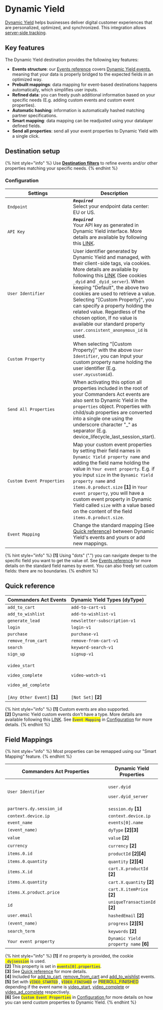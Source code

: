 # Dynamic Yield

[Dynamic Yield](https://www.dynamicyield.com) helps businesses deliver digital customer experiences that are personalized, optimized, and synchronized. This integration allows [server-side tracking](https://support.dynamicyield.com/hc/en-us/articles/4414379007633-Reporting-Events#reporting-events-via-server-side-api-0-0).

## Key features

The Dynamic Yield destination provides the following key features:

* **Events structure**: our [Events reference](https://community.commandersact.com/platform-x/developers/tracking/events-reference) covers [Dynamic Yield events](https://support.dynamicyield.com/hc/en-us/articles/4414379007633-Reporting-Events#types-of-events-0-1), meaning that your data is properly bridged to the expected fields in an optimized way.
* **Prebuilt mappings**: data mapping for event-based destinations happens automatically, which simplifies user inputs.
* **Refined data**: you can freely push additional information based on your specific needs (E.g. adding custom events and custom event properties).
* **Automatic hashing**: information is automatically hashed matching partner specifications.
* **Smart mapping**: data mapping can be readjusted using your datalayer defined fields.
* **Send all properties**: send all your event properties to Dynamic Yield with a single click.

## Destination setup

{% hint style="info" %}
Use [**Destination filters**](https://doc.commandersact.com/features/destinations/destination-filters) to refine events and/or other properties matching your specific needs.
{% endhint %}

### Configuration

<table><thead><tr><th width="300">Settings</th><th>Description</th></tr></thead><tbody><tr><td><code>Endpoint</code></td><td><em><strong><code>Required</code></strong></em>  <br>Select your endpoint data center: EU or US.</td></tr><tr><td><code>API Key</code></td><td><em><strong><code>Required</code></strong></em> <br>Your API key as generated in Dynamic Yield interface. More details are available by following this <a href="https://support.dynamicyield.com/hc/en-us/articles/360022734893#create-an-api-key-0-1">LINK</a>. </td></tr><tr><td><code>User Identifier</code></td><td>User identifier generated by Dynamic Yield and managed, with their client-side tags, via cookies. More details are available by following this <a href="https://support.dynamicyield.com/hc/en-us/articles/4415087403281#making-api-requests-0-1">LINK</a> (See cookies <code>_dyid</code> and <code>_dyid_server</code>). When keeping "Default", the above two cookies are used to retrieve a value. Selecting "[Custom Property]", you can specify a property holding the related value. Regardless of the chosen option, If no value is available our standard property <code>user.consistent_anonymous_id</code>  is used.</td></tr><tr><td><code>Custom Property</code></td><td>When selecting "[Custom Property]" with the above <code>User Identifier</code>, you can Input your custom property name holding the user identifier (E.g. <code>user.mycustomid</code>).</td></tr><tr><td><code>Send All Properties</code></td><td>When activating this option all properties included in the root of your Commanders Act events are also sent to Dynamic Yield in the <code>properties</code> object. Properties with child/sub properties are converted into a single one using the underscore character "_" as separator (E.g. device_lifecycle_last_session_start).</td></tr><tr><td><code>Custom Event Properties</code></td><td>Map your custom event properties by setting their field names in <code>Dynamic Yield property name</code> and adding the field name holding the value in <code>Your event property</code>. E.g. if you input <code>size</code> in the <code>Dynamic Yield property name</code> and <code>items.0.product.size</code> <strong>[1]</strong> in <code>Your event property</code>, you will have a custom event property in Dynamic Yield called <code>size</code> with a value based on the content of the field <code>items.0.product.size</code>.</td></tr><tr><td><code>Event Mapping</code></td><td>Change the standard mapping (See <a href="dynamic-yield.md#quick-reference">Quick reference</a>) between Dynamic Yield's events and yours or add new mappings.</td></tr></tbody></table>

{% hint style="info" %}
**\[1]** Using "dots" (".") you can navigate deeper to the specific field you want to get the value of. See [Events reference](https://community.commandersact.com/platform-x/developers/tracking/events-reference) for more details on the standard field names by event. You can also freely set custom fields: there are no boundaries.
{% endhint %}

## Quick reference

| Commanders Act Events                                                                                  | Dynamic Yield Types (dyType) |
| ------------------------------------------------------------------------------------------------------ | ---------------------------- |
| `add_to_cart`                                                                                          | `add-to-cart-v1`             |
| `add_to_wishlist`                                                                                      | `add-to-wishlist-v1`         |
| `generate_lead`                                                                                        | `newsletter-subscription-v1` |
| `login`                                                                                                | `login-v1`                   |
| `purchase`                                                                                             | `purchase-v1`                |
| `remove_from_cart`                                                                                     | `remove-from-cart-v1`        |
| `search`                                                                                               | `keyword-search-v1`          |
| `sign_up`                                                                                              | `signup-v1`                  |
| <p><code>video_start</code></p><p><code>video_complete</code></p><p><code>video_ad_complete</code></p> | `video-watch-v1`             |
| `[Any Other Event]` **\[1]**                                                                           | `[Not Set]` **\[2]**         |

{% hint style="info" %}
**\[1]** Custom events are also supported.\
**\[2]** Dynamic Yield custom events don't have a type. More details are available following this [LINK](https://support.dynamicyield.com/hc/en-us/articles/4414379007633-Reporting-Events#custom-events-0-3). See <mark style="color:blue;">`Event Mapping`</mark> in [Configuration](dynamic-yield.md#configuration) for more details.
{% endhint %}

## Field Mappings

{% hint style="info" %}
Most properties can be remapped using our "Smart Mapping" feature.
{% endhint %}

<table><thead><tr><th width="404.6685580062746">Commanders Act Properties</th><th>Dynamic Yield Properties</th></tr></thead><tbody><tr><td><code>User Identifier</code></td><td><p><code>user.dyid</code></p><p><code>user.dyid_server</code></p></td></tr><tr><td><code>partners.dy.session_id</code></td><td><code>session.dy</code> <strong>[1]</strong></td></tr><tr><td><code>context.device.ip</code></td><td><code>context.device.ip</code></td></tr><tr><td><code>event_name</code></td><td><code>events[0].name</code></td></tr><tr><td><code>(event_name)</code></td><td><code>dyType</code> <strong>[2][3]</strong></td></tr><tr><td><code>value</code></td><td><code>value</code> <strong>[2]</strong></td></tr><tr><td><code>currency</code></td><td><code>currency</code> <strong>[2]</strong></td></tr><tr><td><code>items.0.id</code></td><td><code>productId</code> <strong>[2][4]</strong></td></tr><tr><td><code>items.0.quantity</code></td><td><code>quantity</code> <strong>[2][4]</strong></td></tr><tr><td><code>items.X.id</code></td><td><code>cart.X.productId</code> <strong>[2]</strong></td></tr><tr><td><code>items.X.quantity</code></td><td><code>cart.X.quantity</code> <strong>[2]</strong></td></tr><tr><td><code>items.X.product.price</code></td><td><code>cart.X.itemPrice</code> <strong>[2]</strong></td></tr><tr><td><code>id</code></td><td><code>uniqueTransactionId</code> <strong>[2]</strong></td></tr><tr><td><code>user.email</code></td><td><code>hashedEmail</code> <strong>[2]</strong></td></tr><tr><td><code>(event_name)</code></td><td><code>progress</code> <strong>[2][5]</strong></td></tr><tr><td><code>search_term</code></td><td><code>keywords</code> <strong>[2]</strong></td></tr><tr><td><code>Your event property</code></td><td><code>Dynamic Yield property name</code> <strong>[6]</strong></td></tr></tbody></table>

{% hint style="info" %}
**\[1]** if no property is provided, the cookie <mark style="color:blue;">`_dyjsession`</mark> is used.\
**\[2]** This property is set in <mark style="color:blue;">`events[0].properties`</mark>.\
**\[3]** See [Quick reference](dynamic-yield.md#quick-reference) for more details.\
**\[4]** Included for [add\_to\_cart](https://doc.commandersact.com/developers/tracking/events-reference#add\_to\_cart), [remove\_from\_cart](https://doc.commandersact.com/developers/tracking/events-reference#remove\_from\_cart) and [add\_to\_wishlist](https://doc.commandersact.com/developers/tracking/events-reference#add\_to\_wishlist) events.\
**\[5]** Set with <mark style="color:blue;">`VIDEO_STARTED`</mark> , <mark style="color:blue;">`VIDEO_FINISHED`</mark> or  <mark style="color:blue;">PREROLL\_FINISHED</mark> depending if the event name is [video\_start](https://doc.commandersact.com/developers/tracking/events-reference/video-event-reference#video-playback-started), [video\_complete](https://doc.commandersact.com/developers/tracking/events-reference/video-event-reference#video-playback-completed) or [video\_ad\_complete](https://doc.commandersact.com/developers/tracking/events-reference/video-event-reference#video-a-d-completed) respectively.\
**\[6]** See <mark style="color:blue;">`Custom Event Properties`</mark> in [Configuration ](dynamic-yield.md#configuration)for more details on how you can send custom properties to Dynamic Yield.
{% endhint %}

